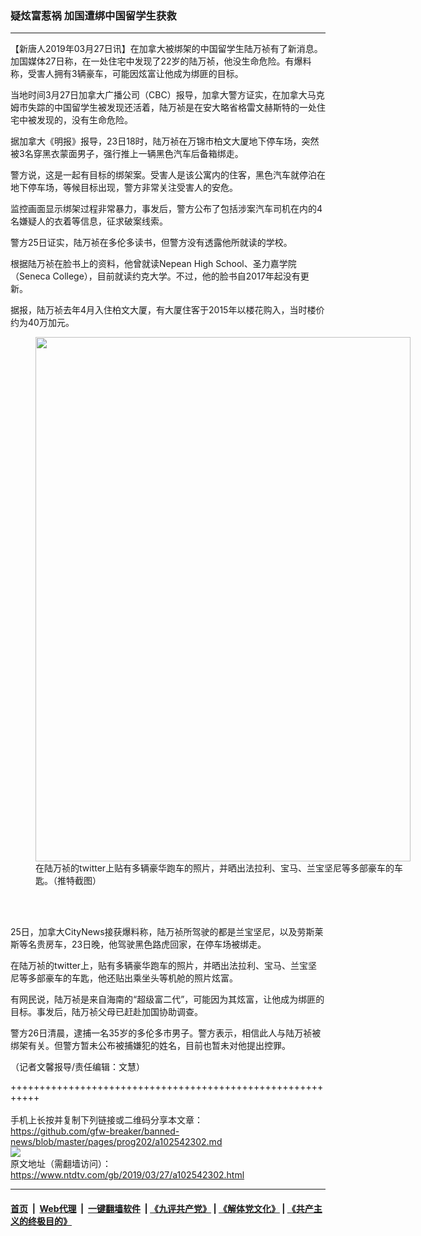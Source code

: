 ### 疑炫富惹祸 加国遭绑中国留学生获救
------------------------

<div class="post_content" itemprop="articleBody">
 <p>
  【新唐人2019年03月27日讯】在加拿大被绑架的中国留学生陆万祯有了新消息。加国媒体27日称，在一处住宅中发现了22岁的陆万祯，他没生命危险。有爆料称，受害人拥有3辆豪车，可能因炫富让他成为绑匪的目标。
 </p>
 <p>
  当地时间3月27日加拿大广播公司（CBC）报导，加拿大警方证实，在加拿大马克姆市失踪的中国留学生被发现还活着，陆万祯是在安大略省格雷文赫斯特的一处住宅中被发现的，没有生命危险。
 </p>
 <p>
  据加拿大《明报》报导，23日18时，陆万祯在万锦市柏文大厦地下停车场，突然被3名穿黑衣蒙面男子，强行推上一辆黑色汽车后备箱绑走。
 </p>
 <p>
  警方说，这是一起有目标的绑架案。受害人是该公寓内的住客，黑色汽车就停泊在地下停车场，等候目标出现，警方非常关注受害人的安危。
 </p>
 <p>
  监控画面显示绑架过程非常暴力，事发后，警方公布了包括涉案汽车司机在内的4名嫌疑人的衣着等信息，征求破案线索。
 </p>
 <p>
  警方25日证实，陆万祯在多伦多读书，但警方没有透露他所就读的学校。
 </p>
 <p>
  根据陆万祯在脸书上的资料，他曾就读Nepean High School、圣力嘉学院（Seneca College），目前就读约克大学。不过，他的脸书自2017年起没有更新。
 </p>
 <p>
  据报，陆万祯去年4月入住柏文大厦，有大厦住客于2015年以楼花购入，当时楼价约为40万加元。
 </p>
 <figure class="wp-caption alignnone" id="attachment_102542318" style="width: 600px">
  <a href="https://www.ntdtv.com/assets/uploads/2019/03/1553570302_4966-600x839-1.jpg">
   <img alt="" class="size-medium wp-image-102542318" height="839" src="https://www.ntdtv.com/assets/uploads/2019/03/1553570302_4966-600x839-1-600x839.jpg" width="600"/>
  </a>
  <br/><figcaption class="wp-caption-text">
   在陆万祯的twitter上贴有多辆豪华跑车的照片，并晒出法拉利、宝马、兰宝坚尼等多部豪车的车匙。（推特截图）
  </figcaption><br/>
 </figure><br/>
 <p>
  25日，加拿大CityNews接获爆料称，陆万祯所驾驶的都是兰宝坚尼，以及劳斯莱斯等名贵房车，23日晚，他驾驶黑色路虎回家，在停车场被绑走。
 </p>
 <p>
  在陆万祯的twitter上，贴有多辆豪华跑车的照片，并晒出法拉利、宝马、兰宝坚尼等多部豪车的车匙，他还贴出乘坐头等机舱的照片炫富。
 </p>
 <p>
  有网民说，陆万祯是来自海南的“超级富二代”，可能因为其炫富，让他成为绑匪的目标。事发后，陆万祯父母已赶赴加国协助调查。
 </p>
 <p>
  警方26日清晨，逮捕一名35岁的多伦多市男子。警方表示，相信此人与陆万祯被绑架有关。但警方暂未公布被捕嫌犯的姓名，目前也暂未对他提出控罪。
 </p>
 <p>
  （记者文馨报导/责任编辑：文慧）
 </p>
 <div class="single_ad">
 </div>
</div>

+++++++++++++++++++++++++++++++++++++++++++++++++++++++++++<br/><br/>
手机上长按并复制下列链接或二维码分享本文章：<br/>
https://github.com/gfw-breaker/banned-news/blob/master/pages/prog202/a102542302.md <br/>
<a href='https://github.com/gfw-breaker/banned-news/blob/master/pages/prog202/a102542302.md'><img src='https://github.com/gfw-breaker/banned-news/blob/master/pages/prog202/a102542302.md.png'/></a> <br/>
原文地址（需翻墙访问）：https://www.ntdtv.com/gb/2019/03/27/a102542302.html


------------------------
#### [首页](https://github.com/gfw-breaker/banned-news/blob/master/README.md) &nbsp;|&nbsp; [Web代理](https://github.com/labour-camp/helloworld) &nbsp;|&nbsp; [一键翻墙软件](https://github.com/gfw-breaker/nogfw/blob/master/README.md) &nbsp;| [《九评共产党》](https://github.com/gfw-breaker/9ping.md/blob/master/README.md#九评之一评共产党是什么) | [《解体党文化》](https://github.com/gfw-breaker/jtdwh.md/blob/master/README.md) | [《共产主义的终极目的》](https://github.com/gfw-breaker/gczydzjmd.md/blob/master/README.md)


